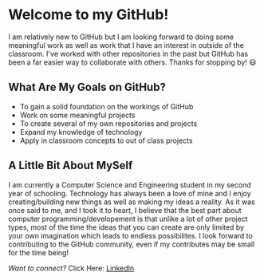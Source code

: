 # Welcome to my GitHub!
I am relatively new to GitHub but I am looking forward to doing some 
meaningful work as well as work that I have an interest in outside
of the classroom. I've worked with other repositories in the past but 
GitHub has been a far easier way to collaborate with others. Thanks 
for stopping by! :smiley:  

## What Are My Goals on GitHub?
- To gain a solid foundation on the workings of GitHub 
- Work on some meaningful projects
- To create several of my own repositories and projects
- Expand my knowledge of technology 
- Apply in classroom concepts to out of class projects

## A Little Bit About MySelf 
I am currently a Computer Science and Engineering student in my second 
year of schooling. Technology has always been a love of mine and I enjoy 
creating/building new things as well as making my ideas a reality. As it 
was once said to me, and I took it to heart, I believe that the best part
about computer programming/developement is that unlike a lot of other 
project types, most of the time the ideas that you can create are only limited 
by your own imagination which leads to endless possibilites. I look forward to
contributing to the GitHub community, even if my contributes may be small for 
the time being!

*Want to connect?* Click Here: [LinkedIn](https://www.linkedin.com/in/dylan-roig/)
<!--
**dylanroig23/dylanroig23** is a ✨ _special_ ✨ repository because its `README.md` (this file) appears on your GitHub profile.

Here are some ideas to get you started:

- 🔭 I’m currently working on ...
- 🌱 I’m currently learning ...
- 👯 I’m looking to collaborate on ...
- 🤔 I’m looking for help with ...
- 💬 Ask me about ...
- 📫 How to reach me: ...
- 😄 Pronouns: ...
- ⚡ Fun fact: ...
-->
